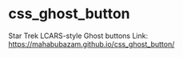 # css_ghost_button
Star Trek LCARS-style Ghost buttons 
Link: https://mahabubazam.github.io/css_ghost_button/
